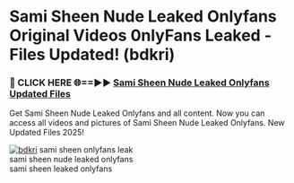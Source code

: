 # Sami Sheen Nude Leaked Onlyfans Original Videos 0nlyFans Leaked - Files Updated! (bdkri)

<h3>🔴 CLICK HERE 🌐==►► <a href="https://tinyurl.com/x26r9saj" rel="nofollow">Sami Sheen Nude Leaked Onlyfans Updated Files</a></h3>

Get Sami Sheen Nude Leaked Onlyfans and all content. Now you can access all videos and pictures of Sami Sheen Nude Leaked Onlyfans. New Updated Files 2025!

[![bdkri](https://i.imgur.com/LkgZPqh.gif)](https://tinyurl.com/x26r9saj)
sami sheen onlyfans leak<br>
sami sheen nude leaked onlyfans<br>
sami sheen leaked onlyfans